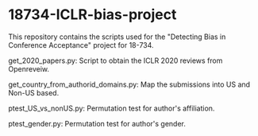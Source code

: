 # 18734-ICLR-bias-project

This repository contains the scripts used for the "Detecting Bias in Conference Acceptance" project for 18-734.

get_2020_papers.py: Script to obtain the ICLR 2020 reviews from Openreveiw.

get_country_from_authorid_domains.py: Map the submissions into US and Non-US based.

ptest_US_vs_nonUS.py: Permutation test for author's affiliation.

ptest_gender.py: Permutation test for author's gender.
